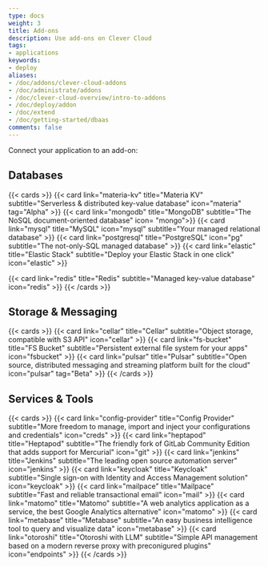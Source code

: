 ```yaml
---
type: docs
weight: 3
title: Add-ons
description: Use add-ons on Clever Cloud
tags:
- applications
keywords:
- deploy
aliases:
- /doc/addons/clever-cloud-addons
- /doc/administrate/addons
- /doc/clever-cloud-overview/intro-to-addons
- /doc/deploy/addon
- /doc/extend
- /doc/getting-started/dbaas
comments: false
---
```


Connect your application to an add-on:

## Databases
{{< cards >}}
  {{< card link="materia-kv" title="Materia KV" subtitle="Serverless & distributed key-value database" icon="materia" tag="Alpha" >}}
  {{< card link="mongodb" title="MongoDB" subtitle="The NoSQL document-oriented database" icon= "mongo">}}
  {{< card link="mysql" title="MySQL" icon="mysql" subtitle="Your managed relational database" >}}
  {{< card link="postgresql" title="PostgreSQL" icon="pg" subtitle="The not-only-SQL managed database" >}}
  {{< card link="elastic" title="Elastic Stack" subtitle="Deploy your Elastic Stack in one click" icon="elastic" >}}

  {{< card link="redis" title="Redis" subtitle="Managed key-value database" icon="redis" >}}
{{< /cards >}}

## Storage & Messaging

{{< cards >}}
  {{< card link="cellar" title="Cellar" subtitle="Object storage, compatible with S3 API" icon="cellar" >}}
  {{< card link="fs-bucket" title="FS Bucket" subtitle="Persistent external file system for your apps" icon="fsbucket" >}}
  {{< card link="pulsar" title="Pulsar" subtitle="Open source, distributed messaging and streaming platform built for the cloud" icon="pulsar" tag="Beta" >}}
{{< /cards >}}

## Services & Tools

{{< cards >}}
  {{< card link="config-provider" title="Config Provider" subtitle="More freedom to manage, import and inject your configurations and credentials" icon="creds" >}}
  {{< card link="heptapod" title="Heptapod" subtitle="The friendly fork of GitLab Community Edition that adds support for Mercurial" icon="git" >}}
  {{< card link="jenkins" title="Jenkins" subtitle="The leading open source automation server" icon="jenkins" >}}
  {{< card link="keycloak" title="Keycloak" subtitle="Single sign-on with Identity and Access Management solution" icon="keycloak" >}}
  {{< card link="mailpace" title="Mailpace" subtitle="Fast and reliable transactional email" icon="mail" >}}
  {{< card link="matomo" title="Matomo" subtitle="A web analytics application as a service, the best Google Analytics alternative" icon="matomo" >}}
  {{< card link="metabase" title="Metabase" subtitle="An easy business intelligence tool to query and visualize data" icon="metabase" >}}
  {{< card link="otoroshi" title="Otoroshi with LLM" subtitle="Simple API management based on a modern reverse proxy with preconigured plugins" icon="endpoints" >}}
{{< /cards >}}
